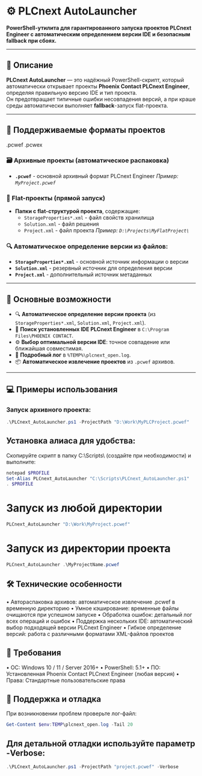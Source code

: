 # ⚙️ PLCnext AutoLauncher

**PowerShell-утилита для гарантированного запуска проектов PLCnext Engineer с автоматическим определением версии IDE и безопасным fallback при сбоях.**

---

## 🚀 Описание

**PLCnext AutoLauncher** — это надёжный PowerShell-скрипт, который автоматически открывает проекты **Phoenix Contact PLCnext Engineer**, определяя правильную версию IDE и тип проекта.  
Он предотвращает типичные ошибки несовпадения версий, а при краше среды автоматически выполняет **fallback**-запуск flat-проекта.

---

## 📁 Поддерживаемые форматы проектов
.pcwef
.pcwex

### 🗃️ Архивные проекты (автоматическое распаковка)
- **`.pcwef`** - основной архивный формат PLCnext Engineer
  *Пример: `MyProject.pcwef`*

### 📂 Flat-проекты (прямой запуск)
- **Папки с flat-структурой проекта**, содержащие:
  - `StorageProperties*.xml` - файл свойств хранилища
  - `Solution.xml` - файл решения  
  - `Project.xml` - файл проекта
  *Пример: `D:\Projects\MyFlatProject\`*

### 🔍 Автоматическое определение версии из файлов:
- **`StorageProperties*.xml`** - основной источник информации о версии
- **`Solution.xml`** - резервный источник для определения версии
- **`Project.xml`** - дополнительный источник метаданных

---

## 🔑 Основные возможности

- 🔍 **Автоматическое определение версии проекта** (из `StorageProperties*.xml`, `Solution.xml`, `Project.xml`).
- 🧠 **Поиск установленных IDE PLCnext Engineer** в `C:\Program Files\PHOENIX CONTACT`.
- ⚙️ **Выбор оптимальной версии IDE**: точное совпадение или ближайшая совместимая.
- 🧾 **Подробный лог** в `%TEMP%\plcnext_open.log`.
- 📦 **Автоматическое извлечение проектов** из `.pcwef` архивов.

---

## 💻 Примеры использования

### Запуск архивного проекта:
```powershell
.\PLCnext_AutoLauncher.ps1 -ProjectPath "D:\Work\MyPLCProject.pcwef"
```

## Установка алиаса для удобства:
Скопируйте скрипт в папку C:\Scripts\ (создайте при необходимости) и выполните:

```powershell
notepad $PROFILE
Set-Alias PLCnext_AutoLauncher "C:\Scripts\PLCnext_AutoLauncher.ps1"
. $PROFILE
```

# Запуск из любой директории
```powershell
PLCnext_AutoLauncher "D:\Work\MyProject.pcwef"
```

# Запуск из директории проекта
```powershell
PLCnext_AutoLauncher .\MyProjectName.pcwef
```

## 🛠 Технические особенности
• Автораспаковка архивов: автоматическое извлечение .pcwef в временную директорию
• Умное кэширование: временные файлы очищаются при успешном запуске
• Обработка ошибок: детальный лог всех операций и ошибок
• Поддержка нескольких IDE: автоматический выбор подходящей версии PLCnext Engineer
• Гибкое определение версий: работа с различными форматами XML-файлов проектов

## 🧰 Требования
• ОС: Windows 10 / 11 / Server 2016+
• PowerShell: 5.1+
• ПО: Установленная Phoenix Contact PLCnext Engineer (любая версия)
• Права: Стандартные пользовательские права

## 🔧 Поддержка и отладка
При возникновении проблем проверьте лог-файл:

```powershell
Get-Content $env:TEMP\plcnext_open.log -Tail 20
```

## Для детальной отладки используйте параметр -Verbose:

```powershell
.\PLCnext_AutoLauncher.ps1 -ProjectPath "project.pcwef" -Verbose
```